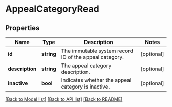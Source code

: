 # AppealCategoryRead

## Properties
Name | Type | Description | Notes
------------ | ------------- | ------------- | -------------
**id** | **string** | The immutable system record ID of the appeal category. | [optional] 
**description** | **string** | The appeal category description. | [optional] 
**inactive** | **bool** | Indicates whether the appeal category is inactive. | [optional] 

[[Back to Model list]](../../README.md#documentation-for-models) [[Back to API list]](../../README.md#documentation-for-api-endpoints) [[Back to README]](../../README.md)

